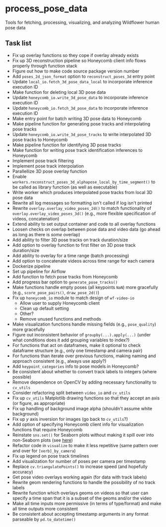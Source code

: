 # process_pose_data

Tools for fetching, processing, visualizing, and analyzing Wildflower human pose data

## Task list

* Fix up overlay functions so they cope if overlay already exists
* Fix up 3D reconstruction pipeline so Honeycomb client info flows properly through function stack
* Figure out how to make code source package version number
* Add `poses_2d_json_format` option to `reconstruct_poses_3d` entry point
* Update `local_io.fetch_3d_pose_data_local` to incorporate inference execution ID
* Make function for deleting local 3D pose data
* Update `honeycomb_io.write_3d_pose_data` to incorporate inference execution ID
* Update `honeycomb_io.fetch_3d_pose_data` to incorporate inference execution ID
* Make entry point for batch writing 3D pose data to Honeycomb
* Make pipeline function for generating pose tracks and interpolating pose tracks
* Update `honeycomb_io.write_3d_pose_tracks` to write interpolated 3D pose tracks to Honeycomb
* Make pipeline function for identifying 3D pose tracks
* Make function for writing pose track identification inferences to Honeycomb
* Implement pose track filtering
* Implement pose track interpolation
* Parallellize 3D pose overlay function
* Enable `workers.reconstruct_poses_3d_alphapose_local_by_time_segment()` to be called as library function (as well as executable)
* Write worker which produces interpolated pose tracks from local 3D pose data
* Rewrite all log messages so formatting isn't called if log isn't printed
* Rewrite `overlay.overlay_video_poses_2d()` to match functionality of `overlay.overlay_video_poses_3d()` (e.g., more flexible specification of videos, concatenation)
* Extend ability to set output container and code to all overlay functions
* Loosen checks on overlap between pose data and video data (go ahead as long as there is _some_ overlap)
* Add ability to filter 3D pose tracks on track duration/size
* Add option to overlay function to first filter on 3D pose track duration/size
* Add ability to overlay for a time range (batch processing)
* Add option to concatenate videos across time range for each camera
* Dockerize pipeline
* Set up pipeline for Airflow
* Add function to fetch pose tracks from Honeycomb
* Add progress bar option to `generate_pose_tracks()`
* Make functions handle empty poses (all keypoints `NaN`) more gracefully (e.g., `score_pose_pairs()`, `draw_pose_2d()`)
* Fix up `honeycomb_io` module to match design of `wf-video-io`
  - Allow user to supply Honeycomb client
  - Clean up default setting
  - Other?
  * Remove unused functions and methods
* Make visualization functions handle missing fields (e.g., `pose_quality`) more gracefully
* Figure out inconsistent behavior of `groupby(...).apply(...)` (under what conditions does it add grouping variables to index?)
* For functions that act on dataframes, make it optional to check dataframe structure (e.g., only one timestamp and camera pair)
* For functions than iterate over previous functions, making naming and approach consistent (e.g., always use apply?)
* Add `keypoint_categories` info to pose models in Honeycomb?
* Be consistent about whether to convert track labels to integers (where possible)
* Remove dependence on OpenCV by adding necessary functionality to `cv_utils`
* Consider refactoring split between `video_io` and `cv_utils`
* Fix up `cv_utils` Matplotlib drawing functions so that they accept an axis (or figure, as appropriate)
* Fix up handling of background image alpha (shouldn't assume white background)
* Fix up _y_ axis inversion for images (go back to `cv_utils`?)
* Add option of specifying Honeycomb client info for visualization functions that require Honeycomb
* Reinstate `sns.set()` for Seaborn plots without making it spill over into non-Seaborn plots (see [here](https://stackoverflow.com/questions/26899310/python-seaborn-to-reset-back-to-the-matplotlib))
* Refactor code in `visualize` to make it less repetitive (same pattern over and over for `[verb]_by_camera`)
* Fix up legend on pose track timelines
* Add visualization for number of poses per camera per timestamp
* Replace `cv.triangulatePoints()` to increase speed (and hopefully accuracy)
* Get pose video overlays working again (for data with track labels)
* Rewrite geom rendering functions to handle the possibility of no track labels
* Rewrite function which overlays geoms on videos so that user can specify a time span that it is a subset of the geoms and/or the video
* Make all time inputs more permissive (in terms of type/format) and make all time outputs more consistent
* Be consistent about accepting timestamp arguments in any format parseable by `pd.to_datetime()`
